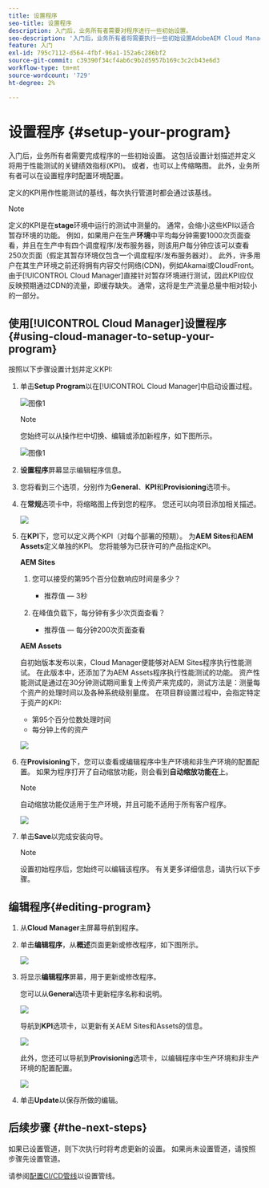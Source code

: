 ```yaml
---
title: 设置程序
seo-title: 设置程序
description: 入门后，业务所有者需要对程序进行一些初始设置。
seo-description: '入门后，业务所有者将需要执行一些初始设置AdobeAEM Cloud Manager。 这包括设置计划描述并定义将用于性能测试的KPI。 '
feature: 入门
exl-id: 795c7112-d564-4fbf-96a1-152a6c286bf2
source-git-commit: c39390f34cf4ab6c9b2d5957b169c3c2cb43e6d3
workflow-type: tm+mt
source-wordcount: '729'
ht-degree: 2%

---
```


# 设置程序 {#setup-your-program}

入门后，业务所有者需要完成程序的一些初始设置。 这包括设置计划描述并定义将用于性能测试的关键绩效指标(KPI)。 或者，也可以上传缩略图。 此外，业务所有者可以在设置程序时配置环境配置。

定义的KPI用作性能测试的基线，每次执行管道时都会通过该基线。

>[!NOTE]
>定义的KPI是在&#x200B;**stage**环境中运行的测试中测量的。 通常，会缩小这些KPI以适合暂存环境的功能。
>例如，如果用户在生产&#x200B;**环境**中平均每分钟需要1000次页面查看，并且在生产中有四个调度程序/发布服务器，则该用户每分钟应该可以查看250次页面（假定其暂存环境仅包含一个调度程序/发布服务器对）。
>此外，许多用户在其生产环境之前还将拥有内容交付网络(CDN)，例如Akamai或CloudFront。 由于[!UICONTROL Cloud Manager]直接针对暂存环境进行测试，因此KPI应仅反映预期通过CDN的流量，即缓存缺失。 通常，这将是生产流量总量中相对较小的一部分。

## 使用[!UICONTROL Cloud Manager]设置程序{#using-cloud-manager-to-setup-your-program}

按照以下步骤设置计划并定义KPI:

1. 单击&#x200B;**Setup Program**&#x200B;以在[!UICONTROL Cloud Manager]中启动设置过程。

   ![图像1](assets/set-up-program/setup1.png)

   >[!NOTE]
   > 您始终可以从操作栏中切换、编辑或添加新程序，如下图所示。

   ![图像1](assets/set-up-program/setup2.png)


1. **设置程序**&#x200B;屏幕显示编辑程序信息。

1. 您将看到三个选项，分别作为&#x200B;**General**、**KPI**&#x200B;和&#x200B;**Provisioning**&#x200B;选项卡。

1. 在&#x200B;**常规**&#x200B;选项卡中，将缩略图上传到您的程序。 您还可以向项目添加相关描述。

   ![](assets/Setup_Program-General.png)

1. 在&#x200B;**KPI**&#x200B;下，您可以定义两个KPI（对每个部署的预期）。 为&#x200B;**AEM Sites**&#x200B;和&#x200B;**AEM Assets**&#x200B;定义单独的KPI。 您将能够为已获许可的产品指定KPI。

   **AEM Sites**

   1. 您可以接受的第95个百分位数响应时间是多少？

      * 推荐值 — 3秒
   1. 在峰值负载下，每分钟有多少次页面查看？

      * 推荐值 — 每分钟200次页面查看

   **AEM Assets**

   自初始版本发布以来，Cloud Manager便能够对AEM Sites程序执行性能测试。 在此版本中，还添加了为AEM Assets程序执行性能测试的功能。 资产性能测试是通过在30分钟测试期间重复上传资产来完成的，测试方法是：测量每个资产的处理时间以及各种系统级别量度。
在项目群设置过程中，会指定特定于资产的KPI:

   * 第95个百分位数处理时间
   * 每分钟上传的资产

   ![](assets/Setup_Program-KPIs.png)

1. 在&#x200B;**Provisioning**&#x200B;下，您可以查看或编辑程序中生产环境和非生产环境的配置配置。 如果为程序打开了自动缩放功能，则会看到&#x200B;**自动缩放功能在**&#x200B;上。

   >[!NOTE]
   >自动缩放功能仅适用于生产环境，并且可能不适用于所有客户程序。

   ![](assets/Setup_Program-Provisioning.png)

1. 单击&#x200B;**Save**&#x200B;以完成安装向导。

   >[!NOTE]
   >设置初始程序后，您始终可以编辑该程序。 有关更多详细信息，请执行以下步骤。

## 编辑程序{#editing-program}

1. 从&#x200B;**Cloud Manager**&#x200B;主屏幕导航到程序。

1. 单击&#x200B;**编辑程序**，从&#x200B;**概述**&#x200B;页面更新或修改程序，如下图所示。

   ![](assets/set-up-program/edit-program1.png)

1. 将显示&#x200B;**编辑程序**&#x200B;屏幕，用于更新或修改程序。

   您可以从&#x200B;**General**&#x200B;选项卡更新程序名称和说明。

   ![](assets/set-up-program/edit-program-general.png)

   导航到&#x200B;**KPI**&#x200B;选项卡，以更新有关AEM Sites和Assets的信息。

   ![](assets/set-up-program/edit-program-kpi.png)

   此外，您还可以导航到&#x200B;**Provisioning**&#x200B;选项卡，以编辑程序中生产环境和非生产环境的配置配置。

   ![](assets/set-up-program/edit-program-provision.png)

1. 单击&#x200B;**Update**&#x200B;以保存所做的编辑。

## 后续步骤 {#the-next-steps}

如果已设置管道，则下次执行时将考虑更新的设置。 如果尚未设置管道，请按照步骤先设置管道。

请参阅[配置CI/CD管线](https://helpx.adobe.com/experience-manager/cloud-manager/using/configuring-pipeline.html)以设置管线。
